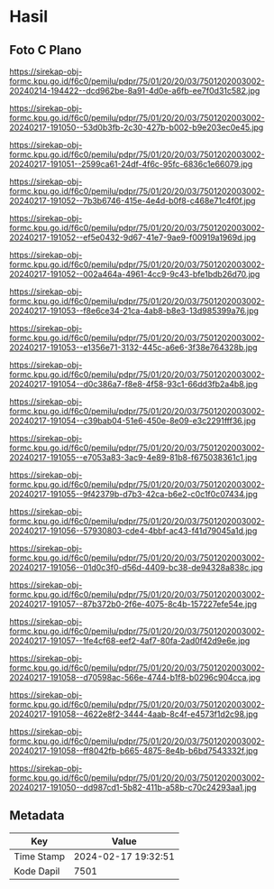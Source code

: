 # Hasil

## Foto C Plano

https://sirekap-obj-formc.kpu.go.id/f6c0/pemilu/pdpr/75/01/20/20/03/7501202003002-20240214-194422--dcd962be-8a91-4d0e-a6fb-ee7f0d31c582.jpg

https://sirekap-obj-formc.kpu.go.id/f6c0/pemilu/pdpr/75/01/20/20/03/7501202003002-20240217-191050--53d0b3fb-2c30-427b-b002-b9e203ec0e45.jpg

https://sirekap-obj-formc.kpu.go.id/f6c0/pemilu/pdpr/75/01/20/20/03/7501202003002-20240217-191051--2599ca61-24df-4f6c-95fc-6836c1e66079.jpg

https://sirekap-obj-formc.kpu.go.id/f6c0/pemilu/pdpr/75/01/20/20/03/7501202003002-20240217-191052--7b3b6746-415e-4e4d-b0f8-c468e71c4f0f.jpg

https://sirekap-obj-formc.kpu.go.id/f6c0/pemilu/pdpr/75/01/20/20/03/7501202003002-20240217-191052--ef5e0432-9d67-41e7-9ae9-f00919a1969d.jpg

https://sirekap-obj-formc.kpu.go.id/f6c0/pemilu/pdpr/75/01/20/20/03/7501202003002-20240217-191052--002a464a-4961-4cc9-9c43-bfe1bdb26d70.jpg

https://sirekap-obj-formc.kpu.go.id/f6c0/pemilu/pdpr/75/01/20/20/03/7501202003002-20240217-191053--f8e6ce34-21ca-4ab8-b8e3-13d985399a76.jpg

https://sirekap-obj-formc.kpu.go.id/f6c0/pemilu/pdpr/75/01/20/20/03/7501202003002-20240217-191053--e1356e71-3132-445c-a6e6-3f38e764328b.jpg

https://sirekap-obj-formc.kpu.go.id/f6c0/pemilu/pdpr/75/01/20/20/03/7501202003002-20240217-191054--d0c386a7-f8e8-4f58-93c1-66dd3fb2a4b8.jpg

https://sirekap-obj-formc.kpu.go.id/f6c0/pemilu/pdpr/75/01/20/20/03/7501202003002-20240217-191054--c39bab04-51e6-450e-8e09-e3c2291fff36.jpg

https://sirekap-obj-formc.kpu.go.id/f6c0/pemilu/pdpr/75/01/20/20/03/7501202003002-20240217-191055--e7053a83-3ac9-4e89-81b8-f675038361c1.jpg

https://sirekap-obj-formc.kpu.go.id/f6c0/pemilu/pdpr/75/01/20/20/03/7501202003002-20240217-191055--9f42379b-d7b3-42ca-b6e2-c0c1f0c07434.jpg

https://sirekap-obj-formc.kpu.go.id/f6c0/pemilu/pdpr/75/01/20/20/03/7501202003002-20240217-191056--57930803-cde4-4bbf-ac43-f41d79045a1d.jpg

https://sirekap-obj-formc.kpu.go.id/f6c0/pemilu/pdpr/75/01/20/20/03/7501202003002-20240217-191056--01d0c3f0-d56d-4409-bc38-de94328a838c.jpg

https://sirekap-obj-formc.kpu.go.id/f6c0/pemilu/pdpr/75/01/20/20/03/7501202003002-20240217-191057--87b372b0-2f6e-4075-8c4b-157227efe54e.jpg

https://sirekap-obj-formc.kpu.go.id/f6c0/pemilu/pdpr/75/01/20/20/03/7501202003002-20240217-191057--1fe4cf68-eef2-4af7-80fa-2ad0f42d9e6e.jpg

https://sirekap-obj-formc.kpu.go.id/f6c0/pemilu/pdpr/75/01/20/20/03/7501202003002-20240217-191058--d70598ac-566e-4744-b1f8-b0296c904cca.jpg

https://sirekap-obj-formc.kpu.go.id/f6c0/pemilu/pdpr/75/01/20/20/03/7501202003002-20240217-191058--4622e8f2-3444-4aab-8c4f-e4573f1d2c98.jpg

https://sirekap-obj-formc.kpu.go.id/f6c0/pemilu/pdpr/75/01/20/20/03/7501202003002-20240217-191058--ff8042fb-b665-4875-8e4b-b6bd7543332f.jpg

https://sirekap-obj-formc.kpu.go.id/f6c0/pemilu/pdpr/75/01/20/20/03/7501202003002-20240217-191050--dd987cd1-5b82-411b-a58b-c70c24293aa1.jpg


## Metadata

| Key        | Value               |
| ---------- | ------------------- |
| Time Stamp | 2024-02-17 19:32:51 |
| Kode Dapil | 7501                |



